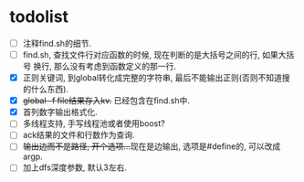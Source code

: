 # todolist

- [ ] 注释find.sh的细节.
- [ ] find.sh, 查找文件行对应函数的时候, 现在判断的是大括号之间的行, 如果大括号
换行, 那么没有考虑到函数定义的那一行.
- [x] 正则关键词, 到global转化成完整的字符串, 最后不能输出正则(否则不知道搜的什么东西).
- [x] ~~global -f file结果存入kv.~~ 已经包含在find.sh中.
- [x] 首列数字输出格式化.
- [ ] 多线程支持, 手写线程池或者使用boost?
- [ ] ack结果的文件和行数作为查询.
- [ ] ~~输出边而不是路径, 开个选项...~~现在是边输出, 选项是#define的, 可以改成argp.
- [ ] 加上dfs深度参数, 默认3左右.
